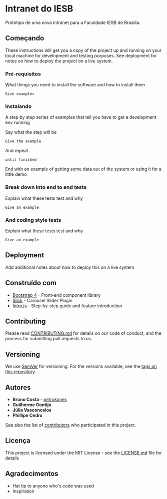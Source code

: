# Intranet do IESB

Protótipo de uma nova intranet para a Faculdade IESB de Brasília.

## Começando

These instructions will get you a copy of the project up and running on your local machine for development and testing purposes. See deployment for notes on how to deploy the project on a live system.

### Pré-requisitos

What things you need to install the software and how to install them

```
Give examples
```

### Instalando

A step by step series of examples that tell you have to get a development env running

Say what the step will be

```
Give the example
```

And repeat

```
until finished
```

End with an example of getting some data out of the system or using it for a little demo

### Break down into end to end tests

Explain what these tests test and why

```
Give an example
```

### And coding style tests

Explain what these tests test and why

```
Give an example
```

## Deployment

Add additional notes about how to deploy this on a live system

## Construído com

* [Bootstrap 4](http://getbootstrap.com/) - Front-end component library
* [Slick](http://kenwheeler.github.io/slick/) - Carousel Slider Plugin
* [Intro.js](https://introjs.com/) - Step-by-step guide and feature introduction

## Contributing

Please read [CONTRIBUTING.md](https://gist.github.com/PurpleBooth/b24679402957c63ec426) for details on our code of conduct, and the process for submitting pull requests to us.

## Versioning

We use [SemVer](http://semver.org/) for versioning. For the versions available, see the [tags on this repository](https://github.com/your/project/tags). 

## Autores

* **Bruno Costa** - [petrukones](https://github.com/petrukones)
* **Guilherme Gontijo**
* **Júlia Vasconcelos**
* **Phillipe Cedro**

See also the list of [contributors](https://github.com/your/project/contributors) who participated in this project.

## Licença

This project is licensed under the MIT License - see the [LICENSE.md](LICENSE.md) file for details

## Agradecimentos

* Hat tip to anyone who's code was used
* Inspiration
